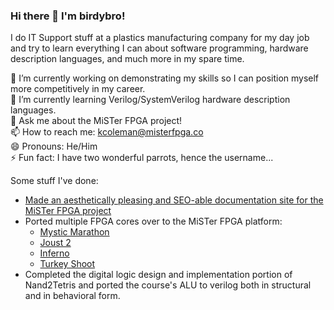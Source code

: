 ### Hi there 👋 I'm birdybro!

I do IT Support stuff at a plastics manufacturing company for my day job and try to learn everything I can about software programming, hardware description languages, and much more in my spare time.

🔭 I’m currently working on demonstrating my skills so I can position myself more competitively in my career.  
🌱 I’m currently learning Verilog/SystemVerilog hardware description languages.  
💬 Ask me about the MiSTer FPGA project!  
📫 How to reach me: kcoleman@misterfpga.co  
😄 Pronouns: He/Him  
⚡ Fun fact: I have two wonderful parrots, hence the username...  

Some stuff I've done:

* [Made an aesthetically pleasing and SEO-able documentation site for the MiSTer FPGA project](https://github.com/MiSTer-devel/MkDocs_MiSTer)
* Ported multiple FPGA cores over to the MiSTer FPGA platform:
  * [Mystic Marathon](https://github.com/MiSTer-devel/Arcade-MysticMarathon_MiSTer)
  * [Joust 2](https://github.com/MiSTer-devel/Arcade-Joust2_MiSTer)
  * [Inferno](https://github.com/MiSTer-devel/Arcade-Inferno_MiSTer)
  * [Turkey Shoot](https://github.com/MiSTer-devel/Arcade-TurkeyShoot_MiSTer)
* Completed the digital logic design and implementation portion of Nand2Tetris and ported the course's ALU to verilog both in structural and in behavioral form.
